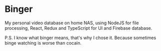 # Binger
My personal video database on home NAS, using NodeJS for file processing, React, Redux and TypeScript for UI and Firebase database.

P.S. I know what binger means, that's why I chose it. Because sometimes binge watching is worse than cocain.